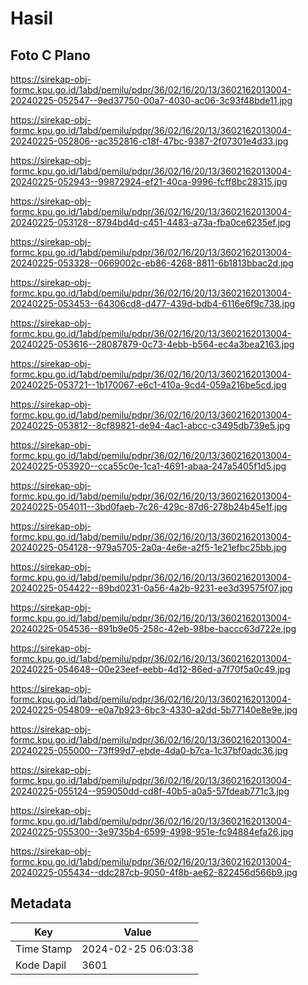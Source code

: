 # Hasil

## Foto C Plano

https://sirekap-obj-formc.kpu.go.id/1abd/pemilu/pdpr/36/02/16/20/13/3602162013004-20240225-052547--9ed37750-00a7-4030-ac06-3c93f48bde11.jpg

https://sirekap-obj-formc.kpu.go.id/1abd/pemilu/pdpr/36/02/16/20/13/3602162013004-20240225-052806--ac352816-c18f-47bc-9387-2f07301e4d33.jpg

https://sirekap-obj-formc.kpu.go.id/1abd/pemilu/pdpr/36/02/16/20/13/3602162013004-20240225-052943--99872924-ef21-40ca-9996-fcff8bc28315.jpg

https://sirekap-obj-formc.kpu.go.id/1abd/pemilu/pdpr/36/02/16/20/13/3602162013004-20240225-053128--8794bd4d-c451-4483-a73a-fba0ce6235ef.jpg

https://sirekap-obj-formc.kpu.go.id/1abd/pemilu/pdpr/36/02/16/20/13/3602162013004-20240225-053328--0669002c-eb86-4268-8811-6b1813bbac2d.jpg

https://sirekap-obj-formc.kpu.go.id/1abd/pemilu/pdpr/36/02/16/20/13/3602162013004-20240225-053453--64306cd8-d477-439d-bdb4-6116e6f9c738.jpg

https://sirekap-obj-formc.kpu.go.id/1abd/pemilu/pdpr/36/02/16/20/13/3602162013004-20240225-053616--28087879-0c73-4ebb-b564-ec4a3bea2163.jpg

https://sirekap-obj-formc.kpu.go.id/1abd/pemilu/pdpr/36/02/16/20/13/3602162013004-20240225-053721--1b170067-e6c1-410a-9cd4-059a216be5cd.jpg

https://sirekap-obj-formc.kpu.go.id/1abd/pemilu/pdpr/36/02/16/20/13/3602162013004-20240225-053812--8cf89821-de94-4ac1-abcc-c3495db739e5.jpg

https://sirekap-obj-formc.kpu.go.id/1abd/pemilu/pdpr/36/02/16/20/13/3602162013004-20240225-053920--cca55c0e-1ca1-4691-abaa-247a5405f1d5.jpg

https://sirekap-obj-formc.kpu.go.id/1abd/pemilu/pdpr/36/02/16/20/13/3602162013004-20240225-054011--3bd0faeb-7c26-429c-87d6-278b24b45e1f.jpg

https://sirekap-obj-formc.kpu.go.id/1abd/pemilu/pdpr/36/02/16/20/13/3602162013004-20240225-054128--979a5705-2a0a-4e6e-a2f5-1e21efbc25bb.jpg

https://sirekap-obj-formc.kpu.go.id/1abd/pemilu/pdpr/36/02/16/20/13/3602162013004-20240225-054422--89bd0231-0a56-4a2b-9231-ee3d39575f07.jpg

https://sirekap-obj-formc.kpu.go.id/1abd/pemilu/pdpr/36/02/16/20/13/3602162013004-20240225-054536--891b9e05-258c-42eb-98be-baccc63d722e.jpg

https://sirekap-obj-formc.kpu.go.id/1abd/pemilu/pdpr/36/02/16/20/13/3602162013004-20240225-054648--00e23eef-eebb-4d12-86ed-a7f70f5a0c49.jpg

https://sirekap-obj-formc.kpu.go.id/1abd/pemilu/pdpr/36/02/16/20/13/3602162013004-20240225-054809--e0a7b923-6bc3-4330-a2dd-5b77140e8e9e.jpg

https://sirekap-obj-formc.kpu.go.id/1abd/pemilu/pdpr/36/02/16/20/13/3602162013004-20240225-055000--73ff99d7-ebde-4da0-b7ca-1c37bf0adc36.jpg

https://sirekap-obj-formc.kpu.go.id/1abd/pemilu/pdpr/36/02/16/20/13/3602162013004-20240225-055124--959050dd-cd8f-40b5-a0a5-57fdeab771c3.jpg

https://sirekap-obj-formc.kpu.go.id/1abd/pemilu/pdpr/36/02/16/20/13/3602162013004-20240225-055300--3e9735b4-6599-4998-951e-fc94884efa26.jpg

https://sirekap-obj-formc.kpu.go.id/1abd/pemilu/pdpr/36/02/16/20/13/3602162013004-20240225-055434--ddc287cb-9050-4f8b-ae62-822456d566b9.jpg


## Metadata

| Key        | Value               |
| ---------- | ------------------- |
| Time Stamp | 2024-02-25 06:03:38 |
| Kode Dapil | 3601                |




